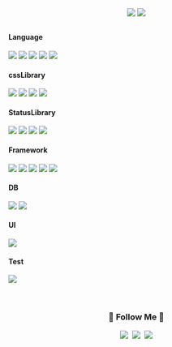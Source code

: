 <div align="center">
<span><img src="https://github-readme-stats.vercel.app/api?username=Ahnseungc&show_icons=true&theme=dark#gh-dark-mode-only)](https://github.com/anuraghazra/github-readme-stats#gh-dark-mode-only" /></span>
<span><img src="https://github-readme-stats.vercel.app/api/top-langs/?username=Ahnseungc&hide_border=true&layout=compact&theme=light"  /></span>
 
</div>



## 

####  Language
<span align="center"> 
<img src="https://img.shields.io/badge/javascript-F7DF1E?style=flat&logo=javascript&logoColor=white">
<img src="https://img.shields.io/badge/typescript-3178C6?style=flat&logo=typescript&logoColor=white">
<img src="https://img.shields.io/badge/python-3776AB?style=flat&logo=python&logoColor=white">
<img src="https://img.shields.io/badge/java-3776AB?style=flat&logo=java&logoColor=white">
<img src="https://img.shields.io/badge/kotlin-7F52FF?style=flat&logo=kotlin&logoColor=white">
</span>

####  cssLibrary
<span align="center"> 
<img src="https://img.shields.io/badge/SASS-1572B6?style=flat&logo=SASS&logoColor=white">
<img src="https://img.shields.io/badge/CSSModule-1572B6?style=flat&logo=CSSModule&logoColor=white">
<img src="https://img.shields.io/badge/StyledComponents-1572B6?style=flat&logo=styledComponents&logoColor=white">
<img src="https://img.shields.io/badge/Tailwindcss-1572B6?style=flat&logo=Tailwindcss&logoColor=white">
</span>

####  StatusLibrary
<span align="center"> 
<img src="https://img.shields.io/badge/redux-764ABC?style=flat&logo=redux&logoColor=white">
<img src="https://img.shields.io/badge/recoil-3578E5?style=flat&logo=recoil&logoColor=white">
<img src="https://img.shields.io/badge/swr-000000?style=flat&logo=swr&logoColor=white">
<img src="https://img.shields.io/badge/reactquery-FF4154?style=flat&logo=reactquery&logoColor=white">
</span>


 ####  Framework
 <span align="center">
<img src="https://img.shields.io/badge/NEXTJS-000000?style=flat&logo=Next.js&logoColor=white">
<img src="https://img.shields.io/badge/React-61DAFB?style=flat&logo=React&logoColor=white">
<img src="https://img.shields.io/badge/VueJS-4FC08D?style=flat&logo=Vue.js&logoColor=white">
<img src="https://img.shields.io/badge/nodedotjs-339933?style=flat&logo=nodedotjs&logoColor=white">
<img src="https://img.shields.io/badge/nestjs-E0234E?style=flat&logo=nestjs&logoColor=white">
 </span>

 #### DB
<span align="center">
<img src="https://img.shields.io/badge/mariadb-003545?style=flat&logo=mariadb&logoColor=white">
<img src="https://img.shields.io/badge/mongodb-47A248?style=flat&logo=mongodb&logoColor=white">
</span>

  
 #### UI
<span align="center">
<img src="https://img.shields.io/badge/storybook-FF4785?style=flat&logo=storybook&logoColor=white">
</span>

#### Test
<span align="center">
<img src="https://img.shields.io/badge/jest-C21325?style=flat&logo=jest&logoColor=white">
</span>



  
 
 

 

 </br>
 </br>
 </br>
 
  <h3 align="center">🌈 Follow Me 🌈</h3>
<p align="center">
  <a href="https://velog.io/@omnipo"><img src="https://img.shields.io/badge/Tech%20Blog-11B48A?style=flat-square&logo=Vimeo&logoColor=white&link=https://velog.io/@hyeinisfree"/></a>&nbsp
  <a href=""><img src="https://img.shields.io/badge/Instagram-E4405F?style=flat-square&logo=Instagram&logoColor=white&link=https://www.instagram.com/hye_inisfree/"/></a>&nbsp
  <a href=""><img src="https://img.shields.io/badge/Gmail-d14836?style=flat-square&logo=Gmail&logoColor=white&link=kimhyein7110@gmail.com"/></a>
</p>
<br/>    
<br/>



